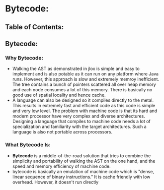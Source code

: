 # Bytecode:
## Table of Contents:
## Bytecode:
### Why Bytecode:
- Walking the AST as demonstrated in jlox is simple and easy to implement and is also potable as it can run on any platform where Java runs. However, this  approach is slow and extremely memroy inefficient. The tree contains a bunch of pointers scattered all over heap memory and each node consumes a lot of this memory. There is basically no good use of spatial locality and hence cache.
- A language can also be designed so it compiles directly to the metal. This results in extremely fast and efficient code as this code is simple and very low level. The problem with machine code is that its hard and modern processor have very complex and diverse architectures. Designing a language that compiles to machine code needs a lot of specialization and familiarity with the target architectures. Such a language is also not portable across processors.

### What Bytecode Is:
- **Bytecode** is a middle-of-the-road solution that tries to combine the simplicity and portability of walking the AST on the one hand, and the speed and memory efficiency of machine code.
- bytecode is basically an emulation of machine code which is "dense, linear sequence of binary instructions." It is cache friendly with low overhead. However, it doesn't run directly 